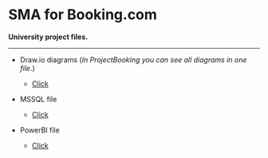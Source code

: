 # SMA for Booking.com #

**University project files.**

- - - -

- Draw.io diagrams
(*In ProjectBooking you can see all diagrams in one file.*)
  - [Click](https://github.com/GeorgiPesh/Software-modeling-project-Booking/tree/main/Diagrams)

- MSSQL file
  - [Click](https://github.com/GeorgiPesh/Software-modeling-project-Booking/tree/main/Database)

- PowerBI file
  - [Click](https://github.com/GeorgiPesh/Software-modeling-project-Booking/tree/main/PowerBIVisualization)
